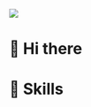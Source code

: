 <a href="https://github.com/hwanseok-dev" target="_blank"><img src="https://img.shields.io/badge/email-03C75A?style=flat-square&logo=naver&logoColor=FFFFFF"/></a>

# 👋 Hi there

# 💪 Skills
